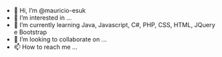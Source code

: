 - 👋 Hi, I’m @mauricio-esuk
- 👀 I’m interested in ...
- 🌱 I’m currently learning Java, Javascript, C#, PHP, CSS, HTML, JQuery e Bootstrap
- 💞️ I’m looking to collaborate on ...
- 📫 How to reach me ...

<!---
mauricio-esuk/mauricio-esuk is a ✨ special ✨ repository because its `README.md` (this file) appears on your GitHub profile.
You can click the Preview link to take a look at your changes.
--->
